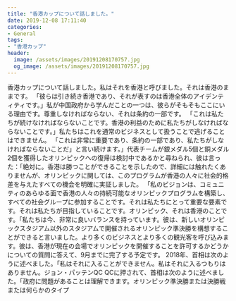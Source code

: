 ```yaml
---
title: "‪香港カップについて話しました。"
date: 2019-12-08 17:11:40
categories:
- General
tags:
- "香港カップ"
header:
  image: /assets/images/20191208170757.jpg
  og_image: /assets/images/20191208170757.jpg
---
```


‪香港カップについて話しました。私はそれを香港と呼びました。それは香港のままです。 「彼らは引き続き香港であり、それが表すのは香港全体のアイデンティティです。」私が中国政府から学んだことの一つは、彼らがそもそもここにいる理由です。尊重しなければならない、それは条約の一部です。 「これは私たちが続けなければならないことです。香港の利益のために私たちがしなければならないことです。」私たちはこれを通常のビジネスとして扱うことで逃げることはできません。 「これは非常に重要であり、条約の一部であり、私たちがしなければならないことだ」と言い続けます。」代表チームが銀メダル5個と銅メダル2個を獲得したオリンピックへの復帰は検討中であるかと尋ねられ、彼は言った：「絶対に。香港は勝つことができることを示したので、詳細には触れたくありませんが、オリンピックに関しては、このプログラムが香港の人々に社会的格差を与えたすべての機会を明確に実証しました。 「私のビジョンは、コミュニティのあらゆる面で香港の人々の持続可能なオリンピックプログラムを構築し、すべての社会グループに参加することです。それは私たちにとって重要な要素です。それは私たちが目指していることです。オリンピック、それは香港のことです。「私たちは今、非常に良いバランスを持っています。彼は、新しいオリンピックスタジアム以外のスタジアムで開催されるオリンピック準決勝を構想することができると言いました。より多くのビジネスとより多くの観光客を呼び込みます。彼は、香港が現在の会場でオリンピックを開催することを許可するかどうかについての質問に答えて、9月までに完了する予定です。 2018年、首相は次のように述べました。「私はそれに入ることができません。私はそれに入るつもりはありません。ジョン・パッテンQC QCに押されて、首相は次のように述べました。「政府に問題があることは理解できます。オリンピック準決勝または決勝戦または何らかのタイプ
